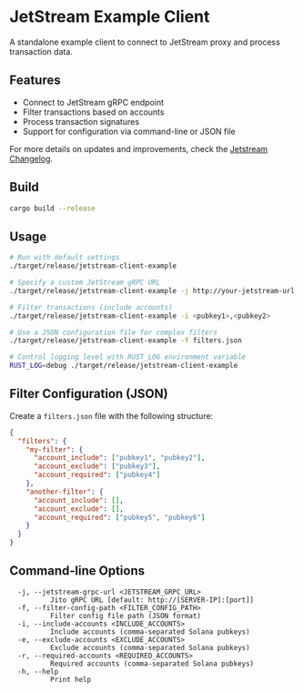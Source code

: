 # JetStream Example Client

A standalone example client to connect to JetStream proxy and process transaction data.

## Features

- Connect to JetStream gRPC endpoint
- Filter transactions based on accounts
- Process transaction signatures
- Support for configuration via command-line or JSON file

For more details on updates and improvements, check the [Jetstream Changelog](https://docs.orbitflare.com/data-streaming/jetstream-changelog).

## Build

```bash
cargo build --release
```

## Usage

```bash
# Run with default settings
./target/release/jetstream-client-example

# Specify a custom JetStream gRPC URL
./target/release/jetstream-client-example -j http://your-jetstream-url:7001

# Filter transactions (include accounts)
./target/release/jetstream-client-example -i <pubkey1>,<pubkey2>

# Use a JSON configuration file for complex filters
./target/release/jetstream-client-example -f filters.json

# Control logging level with RUST_LOG environment variable
RUST_LOG=debug ./target/release/jetstream-client-example
```

## Filter Configuration (JSON)

Create a `filters.json` file with the following structure:

```json
{
  "filters": {
    "my-filter": {
      "account_include": ["pubkey1", "pubkey2"],
      "account_exclude": ["pubkey3"],
      "account_required": ["pubkey4"]
    },
    "another-filter": {
      "account_include": [],
      "account_exclude": [],
      "account_required": ["pubkey5", "pubkey6"]
    }
  }
}
```

## Command-line Options

```
  -j, --jetstream-grpc-url <JETSTREAM_GRPC_URL>
          Jito gRPC URL [default: http://[SERVER-IP]:[port]]
  -f, --filter-config-path <FILTER_CONFIG_PATH>
          Filter config file path (JSON format)
  -i, --include-accounts <INCLUDE_ACCOUNTS>
          Include accounts (comma-separated Solana pubkeys)
  -e, --exclude-accounts <EXCLUDE_ACCOUNTS>
          Exclude accounts (comma-separated Solana pubkeys)
  -r, --required-accounts <REQUIRED_ACCOUNTS>
          Required accounts (comma-separated Solana pubkeys)
  -h, --help
          Print help
```
